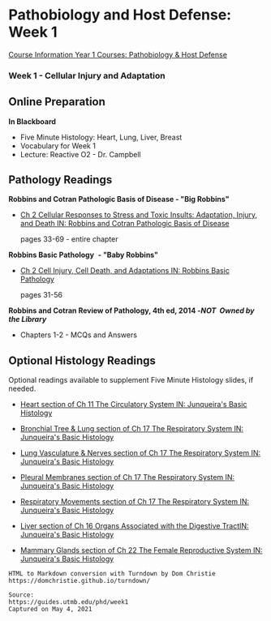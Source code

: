 # Pathobiology and Host Defense: Week 1

[Course Information Year 1 Courses: Pathobiology & Host Defense](/phd/course-information.md)

### Week 1 - Cellular Injury and Adaptation

## Online Preparation

**In Blackboard**  

*   Five Minute Histology: Heart, Lung, Liver, Breast
*   Vocabulary for Week 1
*   Lecture: Reactive O2 - Dr. Campbell

## Pathology Readings

**Robbins and Cotran Pathologic Basis of Disease - "Big Robbins"**

*   [Ch 2 Cellular Responses to Stress and Toxic Insults: Adaptation, Injury, and Death IN: Robbins and Cotran Pathologic Basis of Disease](http://libux.utmb.edu/login?url=https://www.clinicalkey.com/#!/content/book/3-s2.0-B9780323531139000029)
    
    pages 33-69 - entire chapter
    

**Robbins Basic Pathology**  **- "Baby Robbins"**

*   [Ch 2 Cell Injury, Cell Death, and Adaptations IN: Robbins Basic Pathology](http://libux.utmb.edu/login?url=https://www.clinicalkey.com/#!/content/book/3-s2.0-B9780323353175000028)
    
    pages 31-56
    

**Robbins and Cotran Review of Pathology, 4th ed, 2014 -_NOT_  _Owned by the Library_**

*   Chapters 1-2 - MCQs and Answers

## Optional Histology Readings

Optional readings available to supplement Five Minute Histology slides, if needed.

*   [Heart section of Ch 11 The Circulatory System IN: Junqueira's Basic Histology](http://libux.utmb.edu/login?url=https://accessmedicine.mhmedical.com/content.aspx?bookid=2430&sectionid=190280714#1160661981)
    
*   [Bronchial Tree & Lung section of Ch 17 The Respiratory System IN: Junqueira's Basic Histology](http://libux.utmb.edu/login?url=https://accessmedicine.mhmedical.com/content.aspx?bookid=2430&sectionid=190284615#1160662826)
    
*   [Lung Vasculature & Nerves section of Ch 17 The Respiratory System IN: Junqueira's Basic Histology](http://libux.utmb.edu/login?url=https://accessmedicine.mhmedical.com/content.aspx?bookid=2430&sectionid=190284615#1160662827)
    
*   [Pleural Membranes section of Ch 17 The Respiratory System IN: Junqueira's Basic Histology](http://libux.utmb.edu/login?url=https://accessmedicine.mhmedical.com/content.aspx?bookid=2430&sectionid=190284615#1160662828)
    
*   [Respiratory Movements section of Ch 17 The Respiratory System IN: Junqueira's Basic Histology](http://libux.utmb.edu/login?url=https://accessmedicine.mhmedical.com/content.aspx?bookid=2430&sectionid=190284615#1160662829)
    
*   [Liver section of Ch 16 Organs Associated with the Digestive TractIN: Junqueira's Basic Histology](http://libux.utmb.edu/login?url=https://accessmedicine.mhmedical.com/content.aspx?bookid=2430&sectionid=190284100#1160662701)
    
*   [Mammary Glands section of Ch 22 The Female Reproductive System IN: Junqueira's Basic Histology](http://libux.utmb.edu/login?url=https://accessmedicine.mhmedical.com/content.aspx?bookid=2430&sectionid=190287163#1160663558)

```
HTML to Markdown conversion with Turndown by Dom Christie
https://domchristie.github.io/turndown/

Source:
https://guides.utmb.edu/phd/week1
Captured on May 4, 2021
```
